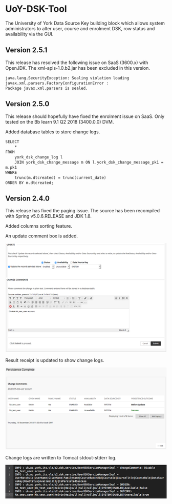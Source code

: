 # UoY-DSK-Tool
The University of York Data Source Key building block which allows system administrators to alter user, course and enrolment DSK, row status and availability via the GUI.

## Version 2.5.1
This release has resolved the following issue on SaaS (3600.x) with OpenJDK. The xml-apis-1.0.b2.jar has been excluded in this version.

```
java.lang.SecurityException: Sealing violation loading javax.xml.parsers.FactoryConfigurationError : 
Package javax.xml.parsers is sealed.
```

## Version 2.5.0
This release should hopefully have fixed the enrolment issue on SaaS. Only tested on the Bb learn 9.1 Q2 2018 (3400.0.0) DVM.

Added database tables to store change logs.

```
SELECT
    *
FROM
    york_dsk_change_log l
    JOIN york_dsk_change_message m ON l.york_dsk_change_message_pk1 = m.pk1
WHERE
    trunc(m.dtcreated) = trunc(current_date)
ORDER BY m.dtcreated;
```

## Version 2.4.0
This release has fixed the paging issue. The source has been recompiled with Spring v5.0.6.RELEASE and JDK 1.8.

Added columns sorting feature.

An update comment box is added.

![Alt text](york-dsk-2.4.0-change-comment.png?raw=true "screenshot")

Result receipt is updated to show change logs.

![Alt text](york-dsk-2.4.0-result-log.png?raw=true "screenshot")

Change logs are written to Tomcat stdout-stderr log.

![Alt text](york-dsk-2.4.0-stdout-stderr.png?raw=true "screenshot")
